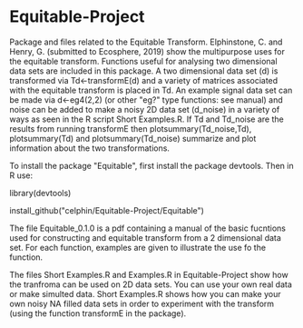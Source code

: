 # Equitable-Project
Package and files related to the Equitable Transform.
Elphinstone, C. and Henry, G. (submitted to Ecosphere, 2019) show the multipurpose uses for the equitable transform. Functions useful for analysing two dimensional data sets are included in this package. A two dimensional data set (d) is transformed via Td<-transformE(d) and a variety of matrices associated with the equitable transform is placed in Td.
An example signal data set can be made via d<-eg4(2,2) (or other "eg?" type functions: see manual) and noise can be added to make a noisy 2D data set (d_noise) in a variety of ways as seen in the R script Short Examples.R. If Td and Td_noise are the results from running transformE then plotsummary(Td_noise,Td), plotsummary(Td) and plotsummary(Td_noise) summarize and plot information about the two transformations. 

To install the package "Equitable", first install the package devtools. Then in R use:

library(devtools)

install_github("celphin/Equitable-Project/Equitable")

The file Equitable_0.1.0 is a pdf containing a manual of the basic fucntions used for constructing and equitable transform from a 2 dimensional data set. For each function, examples are given to illustrate the use fo the function. 

The files Short Examples.R  and Examples.R in Equitable-Project show how the tranfroma can be used on 2D data sets. You can use your own real data or make simulted data. Short Examples.R shows how you can make your own noisy NA filled data sets in order to experiment with the transform (using the function transformE in the package).


